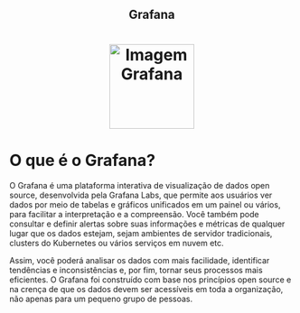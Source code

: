 <!-- Title -->

<p align="center">
  <h2 align="center">Grafana</h2>
  <h1 align="center"><img src="https://upload.wikimedia.org/wikipedia/commons/thumb/a/a1/Grafana_logo.svg/800px-Grafana_logo.svg.png" alt="Imagem Grafana" width="150"></h1>

# O que é o Grafana?
O Grafana é uma plataforma interativa de visualização de dados open source, desenvolvida pela Grafana Labs, que permite aos usuários ver dados por meio de tabelas e gráficos unificados em um painel ou vários, para facilitar a interpretação e a compreensão. Você também pode consultar e definir alertas sobre suas informações e métricas de qualquer lugar que os dados estejam, sejam ambientes de servidor tradicionais, clusters do Kubernetes ou vários serviços em nuvem etc.

Assim, você poderá analisar os dados com mais facilidade, identificar tendências e inconsistências e, por fim, tornar seus processos mais eficientes. O Grafana foi construído com base nos princípios open source e na crença de que os dados devem ser acessíveis em toda a organização, não apenas para um pequeno grupo de pessoas.


